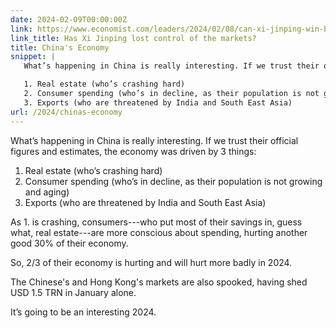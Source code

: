 ```yaml
---
date: 2024-02-09T00:00:00Z
link: https://www.economist.com/leaders/2024/02/08/can-xi-jinping-win-back-the-markets
link_title: Has Xi Jinping lost control of the markets?
title: China's Economy
snippet: |
   What’s happening in China is really interesting. If we trust their official figures and estimates, the economy was driven by 3 things

   1. Real estate (who’s crashing hard)
   2. Consumer spending (who’s in decline, as their population is not growing and aging)
   3. Exports (who are threatened by India and South East Asia)
url: /2024/chinas-economy
---
```


What’s happening in China is really interesting. If we trust their official figures and estimates, the economy was driven by 3 things:

1. Real estate (who’s crashing hard)
2. Consumer spending (who’s in decline, as their population is not growing and aging)
3. Exports (who are threatened by India and South East Asia)

As 1. is crashing, consumers---who put most of their savings in, guess what, real estate---are more conscious about spending, hurting another good 30% of their economy.

So, 2/3 of their economy is hurting and will hurt more badly in 2024.

The Chinese's and Hong Kong's markets are also spooked, having shed USD 1.5 TRN in January alone.

It’s going to be an interesting 2024.


